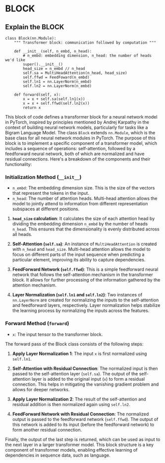 # BLOCK

## Explain the BLOCK

```
class Block(nn.Module):
    """ Transformer block: communication followed by computation """

    def __init__(self, n_embd, n_head):
        # n_embd: embedding dimension, n_head: the number of heads we'd like
        super().__init__()
        head_size = n_embd // n_head
        self.sa = MultiHeadAttention(n_head, head_size)
        self.ffwd = FeedFoward(n_embd)
        self.ln1 = nn.LayerNorm(n_embd)
        self.ln2 = nn.LayerNorm(n_embd)

    def forward(self, x):
        x = x + self.sa(self.ln1(x))
        x = x + self.ffwd(self.ln2(x))
        return x
```

This block of code defines a transformer block for a neural network model in PyTorch, inspired by principles mentioned by Andrej Karpathy in the context of building neural network models, particularly for tasks like a Bigram Language Model. The class `Block` extends `nn.Module`, which is the base class for all neural network modules in PyTorch. The purpose of this block is to implement a specific component of a transformer model, which includes a sequence of operations: self-attention, followed by a feedforward neural network, both of which are normalized and have residual connections. Here's a breakdown of the components and their functionality:

### Initialization Method (`__init__`)

- `n_embd`: The embedding dimension size. This is the size of the vectors that represent the tokens in the input.
- `n_head`: The number of attention heads. Multi-head attention allows the model to jointly attend to information from different representation subspaces at different positions.

1. **`head_size` calculation**: It calculates the size of each attention head by dividing the embedding dimension `n_embd` by the number of heads `n_head`. This ensures that the dimensionality is evenly distributed across all heads.

2. **Self-Attention (`self.sa`)**: An instance of `MultiHeadAttention` is created with `n_head` and `head_size`. Multi-head attention allows the model to focus on different parts of the input sequence when predicting a particular element, improving its ability to capture dependencies.

3. **FeedForward Network (`self.ffwd`)**: This is a simple feedforward neural network that follows the self-attention mechanism in the transformer block. It allows for further processing of the information gathered by the attention mechanism.

4. **Layer Normalization (`self.ln1` and `self.ln2`)**: Two instances of `nn.LayerNorm` are created for normalizing the inputs to the self-attention and feedforward layers, respectively. Layer normalization helps stabilize the learning process by normalizing the inputs across the features.

### Forward Method (`forward`)

- `x`: The input tensor to the transformer block.

The forward pass of the Block class consists of the following steps:

1. **Apply Layer Normalization 1**: The input `x` is first normalized using `self.ln1`.

2. **Self-Attention with Residual Connection**: The normalized input is then passed to the self-attention layer (`self.sa`). The output of the self-attention layer is added to the original input (`x`) to form a residual connection. This helps in mitigating the vanishing gradient problem and allows for deeper networks.

3. **Apply Layer Normalization 2**: The result of the self-attention and residual addition is then normalized again using `self.ln2`.

4. **FeedForward Network with Residual Connection**: The normalized output is passed to the feedforward network (`self.ffwd`). The output of this network is added to its input (before the feedforward network) to form another residual connection.

Finally, the output of the last step is returned, which can be used as input to the next layer in a larger transformer model. This block structure is a key component of transformer models, enabling effective learning of dependencies in sequence data, such as language.
